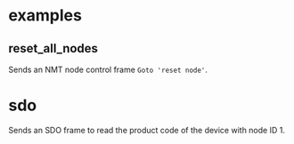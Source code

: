 # examples

## reset_all_nodes

Sends an NMT node control frame `Goto 'reset node'`.

# sdo

Sends an SDO frame to read the product code of the device with node ID 1.
